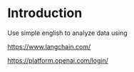 # Introduction

Use simple english to analyze data using 

https://www.langchain.com/ 

https://platform.openai.com/login/

